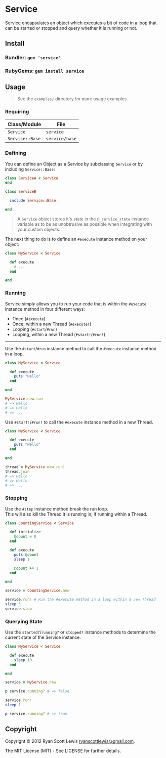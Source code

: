 # Service

Service encapsulates an object which executes a bit of code in a loop that can be started or stopped and query whether
it is running or not.

## Install

### Bundler: `gem 'service'`

### RubyGems: `gem install service`

## Usage

> See the `examples/` directory for more usage examples.

### Requiring

  Class/Module   | File
-----------------|--------------------------
 `Service`       | `service`
 `Service::Base` | `service/base`

### Defining

You can define an Object as a Service by subclassing `Service` or by including `Service::Base`:

```ruby
class ServiceA < Service
end

class ServiceB

  include Service::Base

end
```

> A `Service` object stores it's state in the `@_service_state` instance variable as to be as unobtrusive as possible
> when integrating with your custom objects.

The next thing to do is to define an `#execute` instance method on your object:

```ruby
class MyService < Service

  def execute
    # ...
  end

end
```

### Running

Service simply allows you to run your code that is within the `#execute` instance method in four different ways:

* Once (`#execute`)
* Once, within a new Thread (`#execute!`)
* Looping (`#start`/`#run`)
* Looping, within a new Thread (`#start!`/`#run!`)

***

Use the `#start`/`#run` instance method to call the `#execute` instance method in a loop.

```ruby
class MyService < Service

  def execute
    puts "Hello"
  end

end

MyService.new.run
# => Hello
# => Hello
# => ...
```

Use `#start!`/`#run!` to call the `#execute` instance method in a new Thread.

```ruby
class MyService < Service

  def execute
    puts "Hello"
  end

end

thread = MyService.new.run!
thread.join
# => Hello
# => Hello
# => ...
```

### Stopping

Use the `#stop` instance method break the run loop.  
This will also kill the Thread it is running in, if running within a Thread.

```ruby
class CountingService < Service

  def initialize
    @count = 0
  end

  def execute
    puts @count
    sleep 1

    @count += 1
  end

end

service = CountingService.new

service.run! # Run the #execute method in a loop within a new Thread
sleep 5
service.stop
```

### Querying State

Use the `started?`/`running?` or `stopped?` instance methods to determine the current state of
the Service instance.

```ruby
class MyService < Service

  def execute
    sleep 10
  end

end

service = MyService.new

p service.running? # => false

service.run!
sleep 1

p service.running? # => true
```

## Copyright

Copyright © 2012 Ryan Scott Lewis <ryanscottlewis@gmail.com>.

The MIT License (MIT) - See LICENSE for further details.

